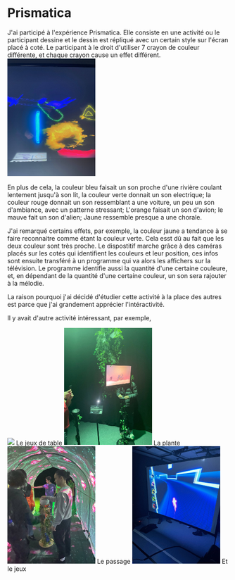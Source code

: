 # Prismatica

J'ai participé à l'expérience Prismatica. Elle consiste en une activité ou le participant dessine et le dessin est répliqué avec un certain style sur l'écran placé à coté. Le participant à le droit d'utiliser 7 crayon de couleur différente, et chaque crayon cause un effet différent. 
<img src="media/Toutecran.jpg" width="200">

En plus de cela, la couleur bleu faisait un son proche d'une rivière coulant lentement jusqu'à son lit, la couleur verte donnait un son electrique; la couleur rouge donnait un son ressemblant a une voiture, un peu un son d'ambiance, avec un patterne stressant; L'orange faisait un son d'avion; le mauve fait un son d'alien; Jaune ressemble presque a une chorale.

J'ai remarqué certains effets, par exemple, la couleur jaune a tendance à se faire reconnaitre comme étant la couleur verte. Cela esst dû au fait que les deux couleur sont très proche. Le dispostitif marche grâce à des caméras placés sur les cotés qui identifient les couleurs et leur position, ces infos sont ensuite transféré à un programme qui va alors les affichers sur la télévision. Le programme identifie aussi la quantité d'une certaine couleure, et, en dépendant de la quantité d'une certaine couleur, un son sera rajouter à la mélodie.

La raison pourquoi j'ai décidé d'étudier cette activité à la place des autres est parce que j'ai grandement apprécier l'intéractivité.

Il y avait d'autre activité intéressant, par exemple,

<img src="media/RPG.jpg" width="200">
Le jeux de table

<img src="media/plante.jpg" width="200">
La plante

<img src="media/Passage.jpg" width="200">
Le passage

<img src="media/jeux.jpg" width="200">
Et le jeux
